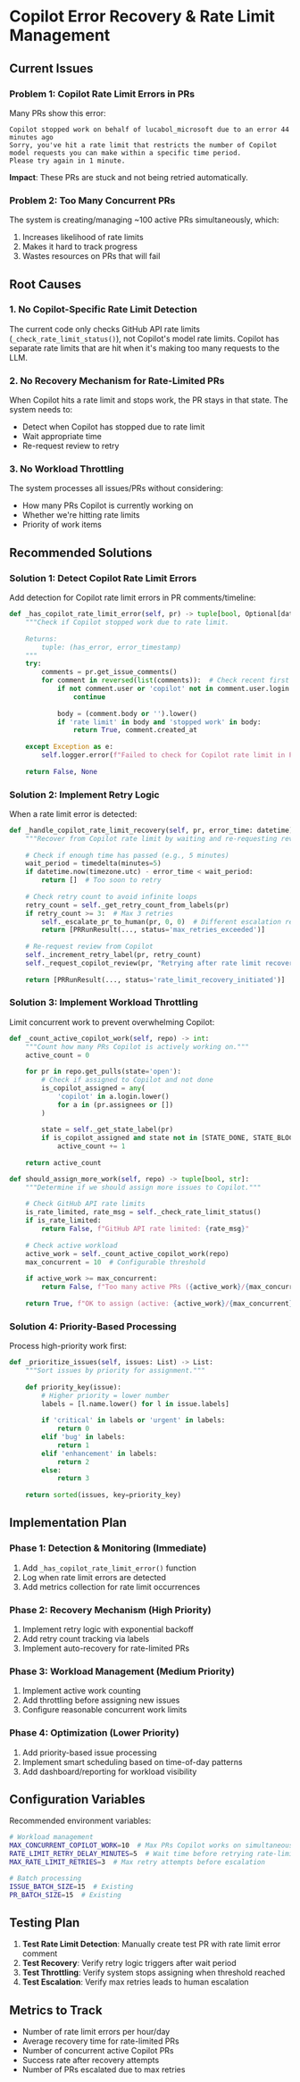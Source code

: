 # Copilot Error Recovery & Rate Limit Management

## Current Issues

### Problem 1: Copilot Rate Limit Errors in PRs
Many PRs show this error:
```
Copilot stopped work on behalf of lucabol_microsoft due to an error 44 minutes ago
Sorry, you've hit a rate limit that restricts the number of Copilot model requests you can make within a specific time period. 
Please try again in 1 minute.
```

**Impact**: These PRs are stuck and not being retried automatically.

### Problem 2: Too Many Concurrent PRs
The system is creating/managing ~100 active PRs simultaneously, which:
1. Increases likelihood of rate limits
2. Makes it hard to track progress
3. Wastes resources on PRs that will fail

## Root Causes

### 1. No Copilot-Specific Rate Limit Detection
The current code only checks GitHub API rate limits (`_check_rate_limit_status()`), not Copilot's model rate limits.
Copilot has separate rate limits that are hit when it's making too many requests to the LLM.

### 2. No Recovery Mechanism for Rate-Limited PRs
When Copilot hits a rate limit and stops work, the PR stays in that state. The system needs to:
- Detect when Copilot has stopped due to rate limit
- Wait appropriate time
- Re-request review to retry

### 3. No Workload Throttling
The system processes all issues/PRs without considering:
- How many PRs Copilot is currently working on
- Whether we're hitting rate limits
- Priority of work items

## Recommended Solutions

### Solution 1: Detect Copilot Rate Limit Errors

Add detection for Copilot rate limit errors in PR comments/timeline:

```python
def _has_copilot_rate_limit_error(self, pr) -> tuple[bool, Optional[datetime]]:
    """Check if Copilot stopped work due to rate limit.
    
    Returns:
        tuple: (has_error, error_timestamp)
    """
    try:
        comments = pr.get_issue_comments()
        for comment in reversed(list(comments)):  # Check recent first
            if not comment.user or 'copilot' not in comment.user.login.lower():
                continue
            
            body = (comment.body or '').lower()
            if 'rate limit' in body and 'stopped work' in body:
                return True, comment.created_at
                
    except Exception as e:
        self.logger.error(f"Failed to check for Copilot rate limit in PR #{pr.number}: {e}")
    
    return False, None
```

### Solution 2: Implement Retry Logic

When a rate limit error is detected:

```python
def _handle_copilot_rate_limit_recovery(self, pr, error_time: datetime) -> List[PRRunResult]:
    """Recover from Copilot rate limit by waiting and re-requesting review."""
    
    # Check if enough time has passed (e.g., 5 minutes)
    wait_period = timedelta(minutes=5)
    if datetime.now(timezone.utc) - error_time < wait_period:
        return []  # Too soon to retry
    
    # Check retry count to avoid infinite loops
    retry_count = self._get_retry_count_from_labels(pr)
    if retry_count >= 3:  # Max 3 retries
        self._escalate_pr_to_human(pr, 0, 0)  # Different escalation reason
        return [PRRunResult(..., status='max_retries_exceeded')]
    
    # Re-request review from Copilot
    self._increment_retry_label(pr, retry_count)
    self._request_copilot_review(pr, "Retrying after rate limit recovery")
    
    return [PRRunResult(..., status='rate_limit_recovery_initiated')]
```

### Solution 3: Implement Workload Throttling

Limit concurrent work to prevent overwhelming Copilot:

```python
def _count_active_copilot_work(self, repo) -> int:
    """Count how many PRs Copilot is actively working on."""
    active_count = 0
    
    for pr in repo.get_pulls(state='open'):
        # Check if assigned to Copilot and not done
        is_copilot_assigned = any(
            'copilot' in a.login.lower() 
            for a in (pr.assignees or [])
        )
        
        state = self._get_state_label(pr)
        if is_copilot_assigned and state not in [STATE_DONE, STATE_BLOCKED]:
            active_count += 1
    
    return active_count

def should_assign_more_work(self, repo) -> tuple[bool, str]:
    """Determine if we should assign more issues to Copilot."""
    
    # Check GitHub API rate limits
    is_rate_limited, rate_msg = self._check_rate_limit_status()
    if is_rate_limited:
        return False, f"GitHub API rate limited: {rate_msg}"
    
    # Check active workload
    active_work = self._count_active_copilot_work(repo)
    max_concurrent = 10  # Configurable threshold
    
    if active_work >= max_concurrent:
        return False, f"Too many active PRs ({active_work}/{max_concurrent})"
    
    return True, f"OK to assign (active: {active_work}/{max_concurrent})"
```

### Solution 4: Priority-Based Processing

Process high-priority work first:

```python
def _prioritize_issues(self, issues: List) -> List:
    """Sort issues by priority for assignment."""
    
    def priority_key(issue):
        # Higher priority = lower number
        labels = [l.name.lower() for l in issue.labels]
        
        if 'critical' in labels or 'urgent' in labels:
            return 0
        elif 'bug' in labels:
            return 1
        elif 'enhancement' in labels:
            return 2
        else:
            return 3
    
    return sorted(issues, key=priority_key)
```

## Implementation Plan

### Phase 1: Detection & Monitoring (Immediate)
1. Add `_has_copilot_rate_limit_error()` function
2. Log when rate limit errors are detected
3. Add metrics collection for rate limit occurrences

### Phase 2: Recovery Mechanism (High Priority)
1. Implement retry logic with exponential backoff
2. Add retry count tracking via labels
3. Implement auto-recovery for rate-limited PRs

### Phase 3: Workload Management (Medium Priority)
1. Implement active work counting
2. Add throttling before assigning new issues
3. Configure reasonable concurrent work limits

### Phase 4: Optimization (Lower Priority)
1. Add priority-based issue processing
2. Implement smart scheduling based on time-of-day patterns
3. Add dashboard/reporting for workload visibility

## Configuration Variables

Recommended environment variables:

```bash
# Workload management
MAX_CONCURRENT_COPILOT_WORK=10  # Max PRs Copilot works on simultaneously
RATE_LIMIT_RETRY_DELAY_MINUTES=5  # Wait time before retrying rate-limited PRs
MAX_RATE_LIMIT_RETRIES=3  # Max retry attempts before escalation

# Batch processing
ISSUE_BATCH_SIZE=15  # Existing
PR_BATCH_SIZE=15  # Existing
```

## Testing Plan

1. **Test Rate Limit Detection**: Manually create test PR with rate limit error comment
2. **Test Recovery**: Verify retry logic triggers after wait period
3. **Test Throttling**: Verify system stops assigning when threshold reached
4. **Test Escalation**: Verify max retries leads to human escalation

## Metrics to Track

- Number of rate limit errors per hour/day
- Average recovery time for rate-limited PRs
- Number of concurrent active Copilot PRs
- Success rate after recovery attempts
- Number of PRs escalated due to max retries
